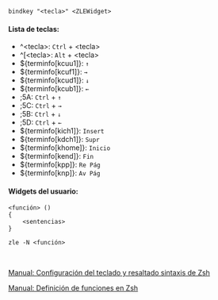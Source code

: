 	bindkey "<tecla>" <ZLEWidget>

#### Lista de teclas:
* ^\<tecla\>: `Ctrl` + \<tecla\>
* ^[\<tecla\>: `Alt` + \<tecla\>
* ${terminfo[kcuu1]}: `↑`
* ${terminfo[kcuf1]}: `→`
* ${terminfo[kcud1]}: `↓`
* ${terminfo[kcub1]}: `←`
* ;5A: `Ctrl` + `↑`
* ;5C: `Ctrl` + `→`
* ;5B: `Ctrl` + `↓`
* ;5D: `Ctrl` + `←`
* ${terminfo[kich1]}: `Insert`
* ${terminfo[kdch1]}: `Supr`
* ${terminfo[khome]}: `Inicio`
* ${terminfo[kend]}: `Fin`
* ${terminfo[kpp]}: `Re Pág`
* ${terminfo[knp]}: `Av Pág`

#### Widgets del usuario:
	<función> ()
	{
		<sentencias>
	}

	zle -N <función>

&nbsp;

[Manual: Configuración del teclado y resaltado sintaxis de Zsh](http://zsh.sourceforge.net/Doc/Release/Zsh-Line-Editor.html)

[Manual: Definición de funciones en Zsh](http://zsh.sourceforge.net/Doc/Release/Functions.html)